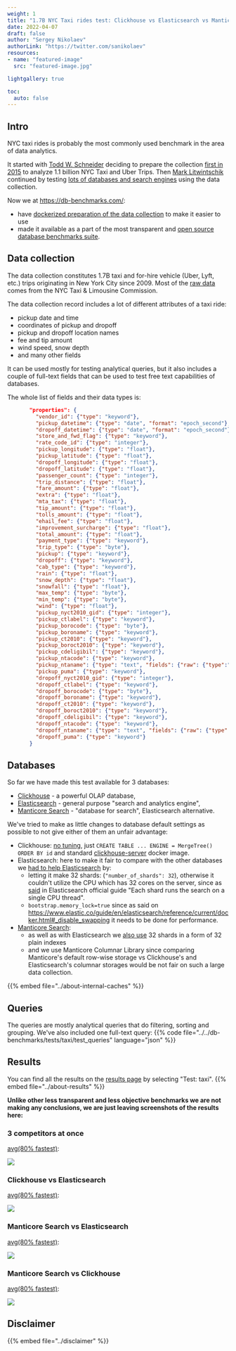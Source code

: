 ```yaml
---
weight: 1
title: "1.7B NYC Taxi rides test: Clickhouse vs Elasticsearch vs Manticore Search"
date: 2022-04-07
draft: false
author: "Sergey Nikolaev"
authorLink: "https://twitter.com/sanikolaev"
resources:
- name: "featured-image"
  src: "featured-image.jpg"

lightgallery: true

toc:
  auto: false
---
```


## Intro

NYC taxi rides is probably the most commonly used benchmark in the area of data analytics.

It started with [Todd W. Schneider](https://toddwschneider.com/) deciding to prepare the collection [first in 2015](https://toddwschneider.com/posts/analyzing-1-1-billion-nyc-taxi-and-uber-trips-with-a-vengeance/) to analyze 1.1 billion NYC Taxi and Uber Trips. Then [Mark Litwintschik](https://tech.marksblogg.com/) continued by testing [lots of databases and search engines](https://tech.marksblogg.com/benchmarks.html) using the data collection.

<!--more-->

Now we at https://db-benchmarks.com/:
* have [dockerized preparation of the data collection](https://github.com/db-benchmarks/db-benchmarks/tree/main/tests/taxi/load) to make it easier to use
* made it available as a part of the most transparent and [open source database benchmarks suite](https://github.com/db-benchmarks/db-benchmarks).

## Data collection

The data collection constitutes 1.7B taxi and for-hire vehicle (Uber, Lyft, etc.) trips originating in New York City since 2009. Most of the [raw data](https://www1.nyc.gov/site/tlc/about/tlc-trip-record-data.page) comes from the NYC Taxi & Limousine Commission.

The data collection record includes a lot of different attributes of a taxi ride:
* pickup date and time
* coordinates of pickup and dropoff
* pickup and dropoff location names
* fee and tip amount
* wind speed, snow depth
* and many other fields

It can be used mostly for testing analytical queries, but it also includes a couple of full-text fields that can be used to test free text capabilities of databases.

The whole list of fields and their data types is:

```json
       "properties": {
         "vendor_id": {"type": "keyword"},
         "pickup_datetime": {"type": "date", "format": "epoch_second"},
         "dropoff_datetime": {"type": "date", "format": "epoch_second"},
         "store_and_fwd_flag": {"type": "keyword"},
         "rate_code_id": {"type": "integer"},
         "pickup_longitude": {"type": "float"},
         "pickup_latitude": {"type": "float"},
         "dropoff_longitude": {"type": "float"},
         "dropoff_latitude": {"type": "float"},
         "passenger_count": {"type": "integer"},
         "trip_distance": {"type": "float"},
         "fare_amount": {"type": "float"},
         "extra": {"type": "float"},
         "mta_tax": {"type": "float"},
         "tip_amount": {"type": "float"},
         "tolls_amount": {"type": "float"},
         "ehail_fee": {"type": "float"},
         "improvement_surcharge": {"type": "float"},
         "total_amount": {"type": "float"},
         "payment_type": {"type": "keyword"},
         "trip_type": {"type": "byte"},
         "pickup": {"type": "keyword"},
         "dropoff": {"type": "keyword"},
         "cab_type": {"type": "keyword"},
         "rain": {"type": "float"},
         "snow_depth": {"type": "float"},
         "snowfall": {"type": "float"},
         "max_temp": {"type": "byte"},
         "min_temp": {"type": "byte"},
         "wind": {"type": "float"},
         "pickup_nyct2010_gid": {"type": "integer"},
         "pickup_ctlabel": {"type": "keyword"},
         "pickup_borocode": {"type": "byte"},
         "pickup_boroname": {"type": "keyword"},
         "pickup_ct2010": {"type": "keyword"},
         "pickup_boroct2010": {"type": "keyword"},
         "pickup_cdeligibil": {"type": "keyword"},
         "pickup_ntacode": {"type": "keyword"},
         "pickup_ntaname": {"type": "text", "fields": {"raw": {"type":"keyword"}}},
         "pickup_puma": {"type": "keyword"},
         "dropoff_nyct2010_gid": {"type": "integer"},
         "dropoff_ctlabel": {"type": "keyword"},
         "dropoff_borocode": {"type": "byte"},
         "dropoff_boroname": {"type": "keyword"},
         "dropoff_ct2010": {"type": "keyword"},
         "dropoff_boroct2010": {"type": "keyword"},
         "dropoff_cdeligibil": {"type": "keyword"},
         "dropoff_ntacode": {"type": "keyword"},
         "dropoff_ntaname": {"type": "text", "fields": {"raw": {"type":"keyword"}}},
         "dropoff_puma": {"type": "keyword"}
       }
```

## Databases

So far we have made this test available for 3 databases:
* [Clickhouse](https://github.com/ClickHouse/ClickHouse) - a powerful OLAP database,
* [Elasticsearch](https://github.com/elastic/elasticsearch) - general purpose "search and analytics engine",
* [Manticore Search](https://github.com/manticoresoftware/manticoresearch/) - "database for search", Elasticsearch alternative.

We've tried to make as little changes to database default settings as possible to not give either of them an unfair advantage:

* Clickhouse: [no tuning](https://github.com/db-benchmarks/db-benchmarks/blob/main/tests/taxi/init), just `CREATE TABLE ... ENGINE = MergeTree() ORDER BY id` and standard [clickhouse-server](https://github.com/db-benchmarks/db-benchmarks/blob/main/docker-compose.yml) docker image.
* Elasticsearch: here to make it fair to compare with the other databases we [had to help Elasticsearch](https://github.com/db-benchmarks/db-benchmarks/blob/main/tests/taxi/es/logstash_tuned/template.json) by:
  - letting it make 32 shards: (`"number_of_shards": 32`), otherwise it couldn't utilize the CPU which has 32 cores on the server, since as [said](https://www.elastic.co/guide/en/elasticsearch/reference/current/size-your-shards.html#single-thread-per-shard) in Elasticsearch official guide "Each shard runs the search on a single CPU thread".
  - `bootstrap.memory_lock=true` since as said on https://www.elastic.co/guide/en/elasticsearch/reference/current/docker.html#_disable_swapping it needs to be done for performance.
* [Manticore Search](https://github.com/db-benchmarks/db-benchmarks/tree/main/tests/taxi/manticore):
  - as well as with Elasticsearch we [also use](https://github.com/db-benchmarks/db-benchmarks/blob/main/tests/taxi/manticore/generate_manticore_config.php) 32 shards in a form of 32 plain indexes
  - and we use Manticore Columnar Library since comparing Manticore's default row-wise storage vs Clickhouse's and Elasticsearch's columnar storages would be not fair on such a large data collection.

{{% embed file="../about-internal-caches" %}}

## Queries

The queries are mostly analytical queries that do filtering, sorting and grouping. We've also included one full-text query:
{{% code file="../../db-benchmarks/tests/taxi/test_queries" language="json" %}}

## Results

You can find all the results on the [results page](/) by selecting "Test: taxi". {{% embed file="../about-results" %}}

**Unlike other less transparent and less objective benchmarks we are not making any conclusions, we are just leaving screenshots of the results here:**

### 3 competitors at once

[avg(80% fastest)](/?cache=fast_avg&engines=manticoresearch_columnar_plain_20220422_066f_da31%2Celasticsearch_tuned_32%2Cclickhouse&tests=taxi&memory=110000&queries=0%2C1%2C2%2C3%2C4%2C5%2C6%2C7%2C8%2C9%2C10%2C11%2C12%2C13%2C14%2C15%2C16):

![](3.png)

### Clickhouse vs Elasticsearch

[avg(80% fastest)](/?cache=fast_avg&engines=elasticsearch_tuned_32%2Cclickhouse&tests=taxi&memory=110000&queries=0%2C1%2C2%2C3%2C4%2C5%2C6%2C7%2C8%2C9%2C10%2C11%2C12%2C13%2C14%2C15%2C16):

![](ch_es.png)

### Manticore Search vs Elasticsearch

[avg(80% fastest)](/?cache=fast_avg&engines=manticoresearch_columnar_plain_20220422_066f_da31%2Celasticsearch_tuned_32&tests=taxi&memory=110000&queries=0%2C1%2C2%2C3%2C4%2C5%2C6%2C7%2C8%2C9%2C10%2C11%2C12%2C13%2C14%2C15%2C16):

![](ms_es.png)

### Manticore Search vs Clickhouse

[avg(80% fastest)](/?cache=fast_avg&engines=manticoresearch_columnar_plain_20220422_066f_da31%2Cclickhouse&tests=taxi&memory=110000&queries=0%2C1%2C2%2C3%2C4%2C5%2C6%2C7%2C8%2C9%2C10%2C11%2C12%2C13%2C14%2C15%2C16):

![](ms_ch.png)

## Disclaimer

{{% embed file="../disclaimer" %}}
